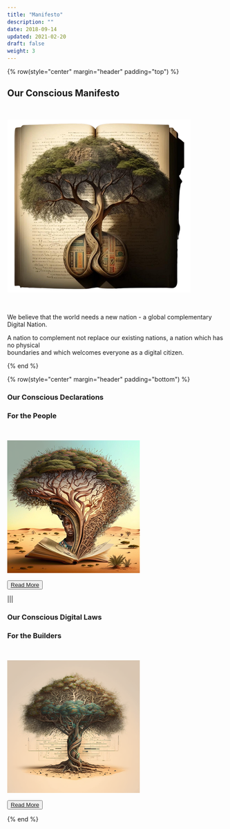 ```yaml
---
title: "Manifesto"
description: ""
date: 2018-09-14
updated: 2021-02-20
draft: false
weight: 3
---
```


<div class="container mx-auto">

<!-- section 1 (co-found) -->

{% row(style="center" margin="header" padding="top") %}

## Our Conscious Manifesto

<br>

![Image](img/manifesto.png#xl#mx-auto)


<br>

We believe that the world needs a new nation - a global complementary Digital Nation.
<br>

A nation to complement not replace our existing nations, a nation which has no physical<br> boundaries and which welcomes everyone as a digital citizen.

{% end %}

<!-- section 2 (co-found) -->

{% row(style="center" margin="header" padding="bottom") %}

### Our Conscious Declarations

###  **For the People**

<br>

![Image](img/declaration.png#md#mx-auto)

<button>[Read More](/manifesto/declaration/)</button>

|||

### Our Conscious Digital Laws

### **For the Builders**

<br>

![Image](img/laws.png#md#mx-auto)



<button>[Read More](/manifesto/laws/)</button>

{% end %}

</div>